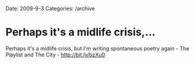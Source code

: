 Date: 2009-9-3
Categories: /archive

# Perhaps it's a midlife crisis,...

Perhaps it's a midlife crisis, but I'm writing spontaneous poetry again - The Playlist and The City - <a href="http://bit.ly/bzXu0" rel="nofollow">http://bit.ly/bzXu0</a>

